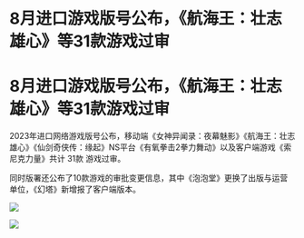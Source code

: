 # 8月进口游戏版号公布，《航海王：壮志雄心》等31款游戏过审

# 8月进口游戏版号公布，《航海王：壮志雄心》等31款游戏过审

2023年进口网络游戏版号公布，移动端《女神异闻录：夜幕魅影》《航海王：壮志雄心》《仙剑奇侠传：缘起》NS平台《有氧拳击2拳力舞动》以及客户端游戏《索尼克力量》共计
31款 游戏过审。

同时版署还公布了10款游戏的审批变更信息 ​​，其中《泡泡堂》更换了出版与运营单位，《幻塔》新增报了客户端版本。

![](https://inews.gtimg.com/news_bt/OhxfQl1qqNUIUl_V7k0SBMXuNIklDPb7RL564deZVEHkwAA/0)

![](https://inews.gtimg.com/news_bt/OfxBgNhSGaTbJAZSqdPVmHvzZGyU1I3E6nESdltmGtL0EAA/1000)

